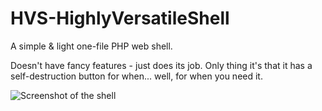 # HVS-HighlyVersatileShell
A simple & light one-file PHP web shell.

Doesn't have fancy features - just does its job. Only thing it's that it has a self-destruction button for when... well, for when you need it.

![Screenshot of the shell](hvw_screenshot.png)
